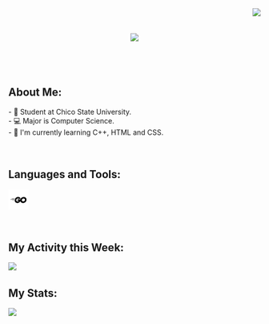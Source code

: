 <img align="right" src="https://visitor-badge.laobi.icu/badge?page_id=Roate1.Roate1">

<h1 align="center">
  <a href="https://git.io/typing-svg">
    <img src="https://readme-typing-svg.herokuapp.com/?lines=Hello,+There!+👋;This+is+Riley+Oates....;Nice+to+meet+you!&center=true&size=30&color=0077b5">
  </a>
</h1>
<!--<a href="https://www.linkedin.com/in/tanner-oates"><img src="https://img.shields.io/badge/linkedin-%230077B5.svg?&style=for-the-badge&logo=linkedin&logoColor=white" height=25></a> 
<a href="https://medium.com/@tanner.oates97"><img src="https://img.shields.io/badge/medium-%2312100E.svg?&style=for-the-badge&logo=medium&logoColor=white" height=25></a> -->
<br>
<br>
<h2 <b> About Me:</b></h2>

<p align="left"> 
- 🏫 Student at Chico State University.<br>
- 💻 Major is Computer Science.<br>
- 🌱 I'm currently learning C++, HTML and CSS.<br> 
<br>
<br>
<h2 <b> Languages and Tools: </b><br></h2>


<code><img height="40" src="https://raw.githubusercontent.com/github/explore/80688e429a7d4ef2fca1e82350fe8e3517d3494d/topics/go/go.png"></code>



<br>
<h2 <b> My Activity this Week:</b></h2>

<img src="https://wakatime.com/share/@Roate/33e943d9-32e0-4c3d-88f1-c48d390bbd35.svg" height="350">
<br>

<h2 <b> My Stats:</b></h2>

<p align = "left">
<img src="https://github-readme-stats.vercel.app/api?username=Roate1&&show_icons=true&title_color=000000&icon_color=0077b5&text_color=808080&bg_color=ffffff"></p>
<br></br>

